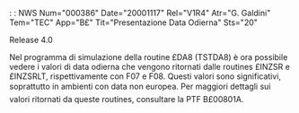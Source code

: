  :  : NWS Num="000386" Date="20001117" Rel="V1R4" Atr="G. Galdini" Tem="TEC" App="B£" Tit="Presentazione Data Odierna" Sts="20"

Release 4.0

Nel programma di simulazione della routine £DA8 (TSTDA8) è ora possibile vedere i valori di data odierna che vengono ritornati dalle routines £INZSR e £INZSRLT, rispettivamente con F07 e F08.
Questi valori sono significativi, soprattutto in ambienti con data non europea.
Per maggiori dettagli sui valori ritornati da queste routines, consultare la PTF B£00801A.


